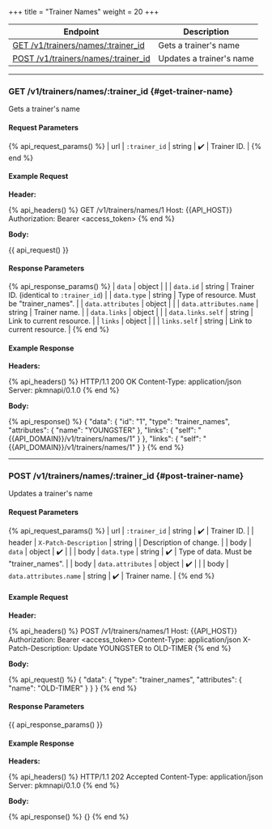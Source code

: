 +++
title = "Trainer Names"
weight = 20
+++

| Endpoint                                                  | Description              |
|-----------------------------------------------------------|--------------------------|
| [GET /v1/trainers/names/:trainer_id](#get-trainer-name)   | Gets a trainer's name    |
| [POST /v1/trainers/names/:trainer_id](#post-trainer-name) | Updates a trainer's name |

---

### GET /v1/trainers/names/:trainer_id {#get-trainer-name}

Gets a trainer's name

#### Request Parameters

{% api_request_params() %}
| url | `:trainer_id` | string | ✔️ | Trainer ID. |
{% end %}

#### Example Request

**Header:**

{% api_headers() %}
GET /v1/trainers/names/1
Host: {{API_HOST}}
Authorization: Bearer <access_token>
{% end %}

**Body:**

{{ api_request() }}

#### Response Parameters

{% api_response_params() %}
| `data`                 | object |                                            |
| `data.id`              | string | Trainer ID. (identical to `:trainer_id`)   |
| `data.type`            | string | Type of resource. Must be "trainer_names". |
| `data.attributes`      | object |                                            |
| `data.attributes.name` | string | Trainer name.                              |
| `data.links`           | object |                                            |
| `data.links.self`      | string | Link to current resource.                  |
| `links`                | object |                                            |
| `links.self`           | string | Link to current resource.                  |
{% end %}

#### Example Response

**Headers:**

{% api_headers() %}
HTTP/1.1 200 OK
Content-Type: application/json
Server: pkmnapi/0.1.0
{% end %}

**Body:**

{% api_response() %}
{
    "data": {
        "id": "1",
        "type": "trainer_names",
        "attributes": {
            "name": "YOUNGSTER"
        },
        "links": {
            "self": "{{API_DOMAIN}}/v1/trainers/names/1"
        }
    },
    "links": {
        "self": "{{API_DOMAIN}}/v1/trainers/names/1"
    }
}
{% end %}

---

### POST /v1/trainers/names/:trainer_id {#post-trainer-name}

Updates a trainer's name

#### Request Parameters

{% api_request_params() %}
| url    | `:trainer_id`          | string | ✔️ | Trainer ID.                            |
| header | `X-Patch-Description`  | string |   | Description of change.                 |
| body   | `data`                 | object | ✔️ |                                        |
| body   | `data.type`            | string | ✔️ | Type of data. Must be "trainer_names". |
| body   | `data.attributes`      | object | ✔️ |                                        |
| body   | `data.attributes.name` | string | ✔️ | Trainer name.                          |
{% end %}

#### Example Request

**Header:**

{% api_headers() %}
POST /v1/trainers/names/1
Host: {{API_HOST}}
Authorization: Bearer <access_token>
Content-Type: application/json
X-Patch-Description: Update YOUNGSTER to OLD-TIMER
{% end %}

**Body:**

{% api_request() %}
{
    "data": {
        "type": "trainer_names",
        "attributes": {
            "name": "OLD-TIMER"
        }
    }
}
{% end %}

#### Response Parameters

{{ api_response_params() }}

#### Example Response

**Headers:**

{% api_headers() %}
HTTP/1.1 202 Accepted
Content-Type: application/json
Server: pkmnapi/0.1.0
{% end %}

**Body:**

{% api_response() %}
{}
{% end %}
